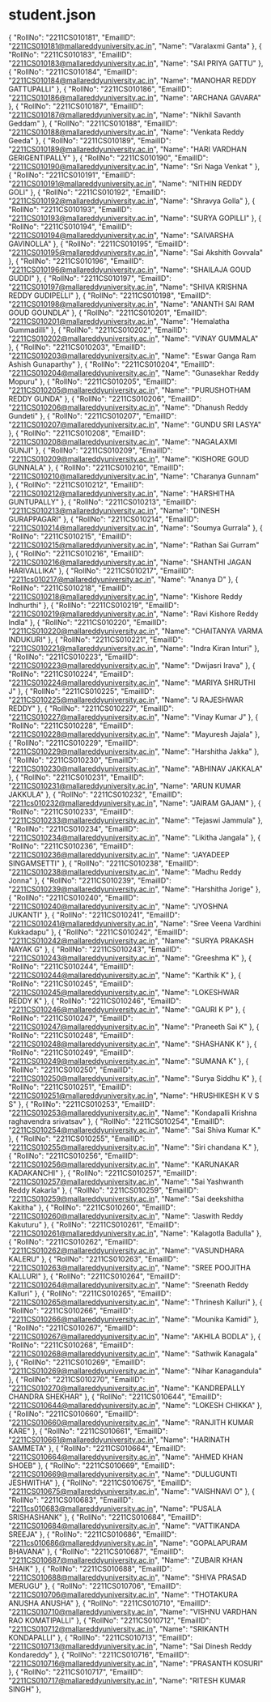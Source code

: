 # student.json
{
	  "RollNo": "2211CS010181",
	  "EmailID": "2211CS010181@mallareddyuniversity.ac.in",
	  "Name": "Varalaxmi Ganta"
	},
	{
	  "RollNo": "2211CS010183",
	  "EmailID": "2211CS010183@mallareddyuniversity.ac.in",
	  "Name": "SAI PRIYA GATTU"
	},
	{
	  "RollNo": "2211CS010184",
	  "EmailID": "2211CS010184@mallareddyuniversity.ac.in",
	  "Name": "MANOHAR REDDY GATTUPALLI"
	},
	{
	  "RollNo": "2211CS010186",
	  "EmailID": "2211CS010186@mallareddyuniversity.ac.in",
	  "Name": "ARCHANA GAVARA"
	},
	{
	  "RollNo": "2211CS010187",
	  "EmailID": "2211CS010187@mallareddyuniversity.ac.in",
	  "Name": "Nikhil Savanth Geddam"
	},
	{
	  "RollNo": "2211CS010188",
	  "EmailID": "2211CS010188@mallareddyuniversity.ac.in",
	  "Name": "Venkata Reddy Geeda"
	},
	{
	  "RollNo": "2211CS010189",
	  "EmailID": "2211CS010189@mallareddyuniversity.ac.in",
	  "Name": "HARI VARDHAN GERIGENTIPALLY"
	},
	{
	  "RollNo": "2211CS010190",
	  "EmailID": "2211CS010190@mallareddyuniversity.ac.in",
	  "Name": "Sri Naga Venkat "
	},
	{
	  "RollNo": "2211CS010191",
	  "EmailID": "2211CS010191@mallareddyuniversity.ac.in",
	  "Name": "NITHIN REDDY GOLI"
	},
	{
	  "RollNo": "2211CS010192",
	  "EmailID": "2211CS010192@mallareddyuniversity.ac.in",
	  "Name": "Shravya Golla"
	},
	{
	  "RollNo": "2211CS010193",
	  "EmailID": "2211CS010193@mallareddyuniversity.ac.in",
	  "Name": "SURYA GOPILLI"
	},
	{
	  "RollNo": "2211CS010194",
	  "EmailID": "2211CS010194@mallareddyuniversity.ac.in",
	  "Name": "SAIVARSHA GAVINOLLA"
	},
	{
	  "RollNo": "2211CS010195",
	  "EmailID": "2211CS010195@mallareddyuniversity.ac.in",
	  "Name": "Sai Akshith Govvala"
	},
	{
	  "RollNo": "2211CS010196",
	  "EmailID": "2211CS010196@mallareddyuniversity.ac.in",
	  "Name": "SHAILAJA GOUD GUDDI"
	},
	{
	  "RollNo": "2211CS010197",
	  "EmailID": "2211CS010197@mallareddyuniversity.ac.in",
	  "Name": "SHIVA KRISHNA REDDY GUDIPELLI"
	},
	{
	  "RollNo": "2211CS010198",
	  "EmailID": "2211CS010198@mallareddyuniversity.ac.in",
	  "Name": "ANANTH SAI RAM GOUD GOUNDLA"
	},
	{
	  "RollNo": "2211CS010201",
	  "EmailID": "2211CS010201@mallareddyuniversity.ac.in",
	  "Name": "Hemalatha Gummadilli"
	},
	{
	  "RollNo": "2211CS010202",
	  "EmailID": "2211CS010202@mallareddyuniversity.ac.in",
	  "Name": "VINAY GUMMALA"
	},
	{
	  "RollNo": "2211CS010203",
	  "EmailID": "2211CS010203@mallareddyuniversity.ac.in",
	  "Name": "Eswar Ganga Ram Ashish Gunaparthy"
	},
	{
	  "RollNo": "2211CS010204",
	  "EmailID": "2211CS010204@mallareddyuniversity.ac.in",
	  "Name": "Gunasekhar Reddy Mopuru"
	},
	{
	  "RollNo": "2211CS010205",
	  "EmailID": "2211CS010205@mallareddyuniversity.ac.in",
	  "Name": "PURUSHOTHAM REDDY GUNDA"
	},
	{
	  "RollNo": "2211CS010206",
	  "EmailID": "2211CS010206@mallareddyuniversity.ac.in",
	  "Name": "Dhanush Reddy Gundeti"
	},
	{
	  "RollNo": "2211CS010207",
	  "EmailID": "2211CS010207@mallareddyuniversity.ac.in",
	  "Name": "GUNDU SRI LASYA"
	},
	{
	  "RollNo": "2211CS010208",
	  "EmailID": "2211CS010208@mallareddyuniversity.ac.in",
	  "Name": "NAGALAXMI GUNJI"
	},
	{
	  "RollNo": "2211CS010209",
	  "EmailID": "2211CS010209@mallareddyuniversity.ac.in",
	  "Name": "KISHORE GOUD GUNNALA"
	},
	{
	  "RollNo": "2211CS010210",
	  "EmailID": "2211CS010210@mallareddyuniversity.ac.in",
	  "Name": "Charanya Gunnam"
	},
	{
	  "RollNo": "2211CS010212",
	  "EmailID": "2211CS010212@mallareddyuniversity.ac.in",
	  "Name": "HARSHITHA GUNTUPALLY"
	},
	{
	  "RollNo": "2211CS010213",
	  "EmailID": "2211CS010213@mallareddyuniversity.ac.in",
	  "Name": "DINESH GURAPPAGARI"
	},
	{
	  "RollNo": "2211CS010214",
	  "EmailID": "2211CS010214@mallareddyuniversity.ac.in",
	  "Name": "Soumya Gurrala"
	},
	{
	  "RollNo": "2211CS010215",
	  "EmailID": "2211CS010215@mallareddyuniversity.ac.in",
	  "Name": "Rathan Sai Gurram"
	},
	{
	  "RollNo": "2211CS010216",
	  "EmailID": "2211CS010216@mallareddyuniversity.ac.in",
	  "Name": "SHANTHI JAGAN HARIVALLIKA"
	},
	{
	  "RollNo": "2211CS010217",
	  "EmailID": "2211cs010217@mallareddyuniversity.ac.in",
	  "Name": "Ananya D"
	},
	{
	  "RollNo": "2211CS010218",
	  "EmailID": "2211CS010218@mallareddyuniversity.ac.in",
	  "Name": "Kishore Reddy Indhurthi"
	},
	{
	  "RollNo": "2211CS010219",
	  "EmailID": "2211CS010219@mallareddyuniversity.ac.in",
	  "Name": "Ravi Kishore Reddy Indla"
	},
	{
	  "RollNo": "2211CS010220",
	  "EmailID": "2211CS010220@mallareddyuniversity.ac.in",
	  "Name": "CHAITANYA VARMA INDUKURI"
	},
	{
	  "RollNo": "2211CS010221",
	  "EmailID": "2211CS010221@mallareddyuniversity.ac.in",
	  "Name": "Indra Kiran Inturi"
	},
	{
	  "RollNo": "2211CS010223",
	  "EmailID": "2211CS010223@mallareddyuniversity.ac.in",
	  "Name": "Dwijasri Irava"
	},
	{
	  "RollNo": "2211CS010224",
	  "EmailID": "2211CS010224@mallareddyuniversity.ac.in",
	  "Name": "MARIYA SHRUTHI J"
	},
	{
	  "RollNo": "2211CS010225",
	  "EmailID": "2211CS010225@mallareddyuniversity.ac.in",
	  "Name": "J RAJESHWAR REDDY"
	},
	{
	  "RollNo": "2211CS010227",
	  "EmailID": "2211CS010227@mallareddyuniversity.ac.in",
	  "Name": "Vinay Kumar J"
	},
	{
	  "RollNo": "2211CS010228",
	  "EmailID": "2211CS010228@mallareddyuniversity.ac.in",
	  "Name": "Mayuresh Jajala"
	},
	{
	  "RollNo": "2211CS010229",
	  "EmailID": "2211CS010229@mallareddyuniversity.ac.in",
	  "Name": "Harshitha Jakka"
	},
	{
	  "RollNo": "2211CS010230",
	  "EmailID": "2211CS010230@mallareddyuniversity.ac.in",
	  "Name": "ABHINAV JAKKALA"
	},
	{
	  "RollNo": "2211CS010231",
	  "EmailID": "2211CS010231@mallareddyuniversity.ac.in",
	  "Name": "ARUN KUMAR JAKKULA"
	},
	{
	  "RollNo": "2211CS010232",
	  "EmailID": "2211cs010232@mallareddyuniversity.ac.in",
	  "Name": "JAIRAM GAJAM"
	},
	{
	  "RollNo": "2211CS010233",
	  "EmailID": "2211CS010233@mallareddyuniversity.ac.in",
	  "Name": "Tejaswi Jammula"
	},
	{
	  "RollNo": "2211CS010234",
	  "EmailID": "2211CS010234@mallareddyuniversity.ac.in",
	  "Name": "Likitha Jangala"
	},
	{
	  "RollNo": "2211CS010236",
	  "EmailID": "2211CS010236@mallareddyuniversity.ac.in",
	  "Name": "JAYADEEP SINGAMSETTI"
	},
	{
	  "RollNo": "2211CS010238",
	  "EmailID": "2211CS010238@mallareddyuniversity.ac.in",
	  "Name": "Madhu Reddy Jonna"
	},
	{
	  "RollNo": "2211CS010239",
	  "EmailID": "2211CS010239@mallareddyuniversity.ac.in",
	  "Name": "Harshitha Jorige"
	},
	{
	  "RollNo": "2211CS010240",
	  "EmailID": "2211CS010240@mallareddyuniversity.ac.in",
	  "Name": "JYOSHNA JUKANTI"
	},
	{
	  "RollNo": "2211CS010241",
	  "EmailID": "2211CS010241@mallareddyuniversity.ac.in",
	  "Name": "Sree Veena Vardhini Kukkadapu"
	},
	{
	  "RollNo": "2211CS010242",
	  "EmailID": "2211CS010242@mallareddyuniversity.ac.in",
	  "Name": "SURYA PRAKASH NAYAK G"
	},
	{
	  "RollNo": "2211CS010243",
	  "EmailID": "2211CS010243@mallareddyuniversity.ac.in",
	  "Name": "Greeshma K"
	},
	{
	  "RollNo": "2211CS010244",
	  "EmailID": "2211CS010244@mallareddyuniversity.ac.in",
	  "Name": "Karthik K"
	},
	{
	  "RollNo": "2211CS010245",
	  "EmailID": "2211CS010245@mallareddyuniversity.ac.in",
	  "Name": "LOKESHWAR REDDY K"
	},
	{
	  "RollNo": "2211CS010246",
	  "EmailID": "2211CS010246@mallareddyuniversity.ac.in",
	  "Name": "GAURI K P"
	},
	{
	  "RollNo": "2211CS010247",
	  "EmailID": "2211CS010247@mallareddyuniversity.ac.in",
	  "Name": "Praneeth Sai K"
	},
	{
	  "RollNo": "2211CS010248",
	  "EmailID": "2211CS010248@mallareddyuniversity.ac.in",
	  "Name": "SHASHANK K"
	},
	{
	  "RollNo": "2211CS010249",
	  "EmailID": "2211CS010249@mallareddyuniversity.ac.in",
	  "Name": "SUMANA K"
	},
	{
	  "RollNo": "2211CS010250",
	  "EmailID": "2211CS010250@mallareddyuniversity.ac.in",
	  "Name": "Surya Siddhu K"
	},
	{
	  "RollNo": "2211CS010251",
	  "EmailID": "2211CS010251@mallareddyuniversity.ac.in",
	  "Name": "HRUSHIKESH K V S S"
	},
	{
	  "RollNo": "2211CS010253",
	  "EmailID": "2211CS010253@mallareddyuniversity.ac.in",
	  "Name": "Kondapalli Krishna raghavendra srivatsav"
	},
	{
	  "RollNo": "2211CS010254",
	  "EmailID": "2211CS010254@mallareddyuniversity.ac.in",
	  "Name": "Sai Shiva Kumar K."
	},
	{
	  "RollNo": "2211CS010255",
	  "EmailID": "2211CS010255@mallareddyuniversity.ac.in",
	  "Name": "Siri chandana K."
	},
	{
	  "RollNo": "2211CS010256",
	  "EmailID": "2211CS010256@mallareddyuniversity.ac.in",
	  "Name": "KARUNAKAR KADAKANCHI"
	},
	{
	  "RollNo": "2211CS010257",
	  "EmailID": "2211CS010257@mallareddyuniversity.ac.in",
	  "Name": "Sai Yashwanth Reddy Kakarla"
	},
	{
	  "RollNo": "2211CS010259",
	  "EmailID": "2211CS010259@mallareddyuniversity.ac.in",
	  "Name": "Sai deekshitha Kakitha"
	},
	{
	  "RollNo": "2211CS010260",
	  "EmailID": "2211CS010260@mallareddyuniversity.ac.in",
	  "Name": "Jaswith Reddy Kakuturu"
	},
	{
	  "RollNo": "2211CS010261",
	  "EmailID": "2211CS010261@mallareddyuniversity.ac.in",
	  "Name": "Kalagotla Badulla"
	},
	{
	  "RollNo": "2211CS010262",
	  "EmailID": "2211CS010262@mallareddyuniversity.ac.in",
	  "Name": "VASUNDHARA KALERU"
	},
	{
	  "RollNo": "2211CS010263",
	  "EmailID": "2211CS010263@mallareddyuniversity.ac.in",
	  "Name": "SREE POOJITHA KALLURI"
	},
	{
	  "RollNo": "2211CS010264",
	  "EmailID": "2211CS010264@mallareddyuniversity.ac.in",
	  "Name": "Sreenath Reddy Kalluri"
	},
	{
	  "RollNo": "2211CS010265",
	  "EmailID": "2211CS010265@mallareddyuniversity.ac.in",
	  "Name": "Thrinesh Kalluri"
	},
	{
	  "RollNo": "2211CS010266",
	  "EmailID": "2211CS010266@mallareddyuniversity.ac.in",
	  "Name": "Mounika Kamidi"
	},
	{
	  "RollNo": "2211CS010267",
	  "EmailID": "2211CS010267@mallareddyuniversity.ac.in",
	  "Name": "AKHILA BODLA"
	},
	{
	  "RollNo": "2211CS010268",
	  "EmailID": "2211CS010268@mallareddyuniversity.ac.in",
	  "Name": "Sathwik Kanagala"
	},
	{
	  "RollNo": "2211CS010269",
	  "EmailID": "2211CS010269@mallareddyuniversity.ac.in",
	  "Name": "Nihar Kanagandula"
	},
	{
	  "RollNo": "2211CS010270",
	  "EmailID": "2211CS010270@mallareddyuniversity.ac.in",
	  "Name": "KANDREPALLY CHANDRA SHEKHAR"
	},
	{
	  "RollNo": "2211CS010644",
	  "EmailID": "2211CS010644@mallareddyuniversity.ac.in",
	  "Name": "LOKESH CHIKKA"
	},
	{
	  "RollNo": "2211CS010660",
	  "EmailID": "2211CS010660@mallareddyuniversity.ac.in",
	  "Name": "RANJITH KUMAR KARE"
	},
	{
	  "RollNo": "2211CS010661",
	  "EmailID": "2211CS010661@mallareddyuniversity.ac.in",
	  "Name": "HARINATH SAMMETA"
	},
	{
	  "RollNo": "2211CS010664",
	  "EmailID": "2211CS010664@mallareddyuniversity.ac.in",
	  "Name": "AHMED KHAN SHOEB"
	},
	{
	  "RollNo": "2211CS010669",
	  "EmailID": "2211CS010669@mallareddyuniversity.ac.in",
	  "Name": "DULUGUNTI JESHWITHA"
	},
	{
	  "RollNo": "2211CS010675",
	  "EmailID": "2211CS010675@mallareddyuniversity.ac.in",
	  "Name": "VAISHNAVI O"
	},
	{
	  "RollNo": "2211CS010683",
	  "EmailID": "2211cs010683@mallareddyuniversity.ac.in",
	  "Name": "PUSALA SRISHASHANK"
	},
	{
	  "RollNo": "2211CS010684",
	  "EmailID": "2211CS010684@mallareddyuniversity.ac.in",
	  "Name": "VATTIKANDA SREEJA"
	},
	{
	  "RollNo": "2211CS010686",
	  "EmailID": "2211cs010686@mallareddyuniversity.ac.in",
	  "Name": "GOPALAPURAM BHAVANA"
	},
	{
	  "RollNo": "2211CS010687",
	  "EmailID": "2211CS010687@mallareddyuniversity.ac.in",
	  "Name": "ZUBAIR KHAN SHAIK"
	},
	{
	  "RollNo": "2211CS010688",
	  "EmailID": "2211CS010688@mallareddyuniversity.ac.in",
	  "Name": "SHIVA PRASAD MERUGU"
	},
	{
	  "RollNo": "2211CS010706",
	  "EmailID": "2211CS010706@mallareddyuniversity.ac.in",
	  "Name": "THOTAKURA ANUSHA ANUSHA"
	},
	{
	  "RollNo": "2211CS010710",
	  "EmailID": "2211CS010710@mallareddyuniversity.ac.in",
	  "Name": "VISHNU VARDHAN RAO KOMATIPALLI"
	},
	{
	  "RollNo": "2211CS010712",
	  "EmailID": "2211CS010712@mallareddyuniversity.ac.in",
	  "Name": "SRIKANTH KONDAPALLI"
	},
	{
	  "RollNo": "2211CS010713",
	  "EmailID": "2211CS010713@mallareddyuniversity.ac.in",
	  "Name": "Sai Dinesh Reddy Kondareddy"
	},
	{
	  "RollNo": "2211CS010716",
	  "EmailID": "2211CS010716@mallareddyuniversity.ac.in",
	  "Name": "PRASANTH KOSURI"
	},
	{
	  "RollNo": "2211CS010717",
	  "EmailID": "2211CS010717@mallareddyuniversity.ac.in",
	  "Name": "RITESH KUMAR SINGH"
	},
